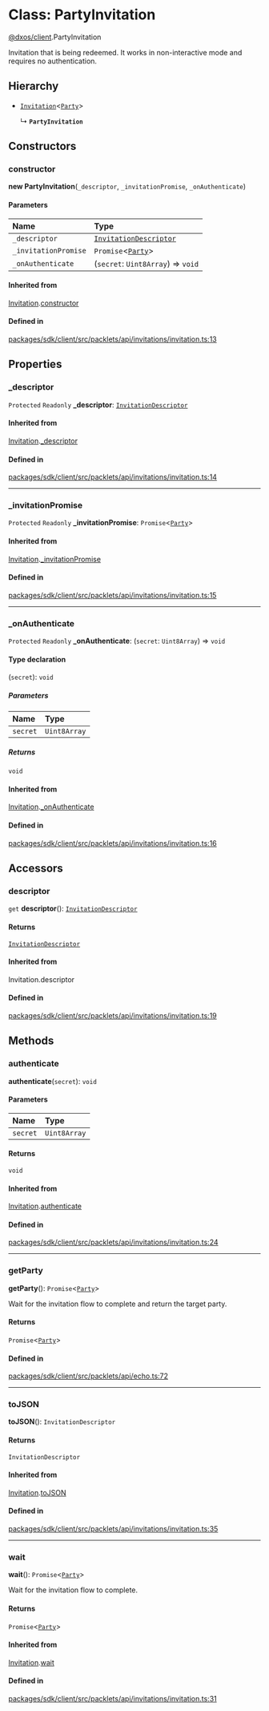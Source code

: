 # Class: PartyInvitation

[@dxos/client](../modules/dxos_client.md).PartyInvitation

Invitation that is being redeemed.
It works in non-interactive mode and requires no authentication.

## Hierarchy

- [`Invitation`](dxos_client.Invitation.md)<[`Party`](../interfaces/dxos_client.Party.md)\>

  ↳ **`PartyInvitation`**

## Constructors

### constructor

**new PartyInvitation**(`_descriptor`, `_invitationPromise`, `_onAuthenticate`)

#### Parameters

| Name | Type |
| :------ | :------ |
| `_descriptor` | [`InvitationDescriptor`](dxos_client.InvitationDescriptor.md) |
| `_invitationPromise` | `Promise`<[`Party`](../interfaces/dxos_client.Party.md)\> |
| `_onAuthenticate` | (`secret`: `Uint8Array`) => `void` |

#### Inherited from

[Invitation](dxos_client.Invitation.md).[constructor](dxos_client.Invitation.md#constructor)

#### Defined in

[packages/sdk/client/src/packlets/api/invitations/invitation.ts:13](https://github.com/dxos/dxos/blob/db8188dae/packages/sdk/client/src/packlets/api/invitations/invitation.ts#L13)

## Properties

### \_descriptor

 `Protected` `Readonly` **\_descriptor**: [`InvitationDescriptor`](dxos_client.InvitationDescriptor.md)

#### Inherited from

[Invitation](dxos_client.Invitation.md).[_descriptor](dxos_client.Invitation.md#_descriptor)

#### Defined in

[packages/sdk/client/src/packlets/api/invitations/invitation.ts:14](https://github.com/dxos/dxos/blob/db8188dae/packages/sdk/client/src/packlets/api/invitations/invitation.ts#L14)

___

### \_invitationPromise

 `Protected` `Readonly` **\_invitationPromise**: `Promise`<[`Party`](../interfaces/dxos_client.Party.md)\>

#### Inherited from

[Invitation](dxos_client.Invitation.md).[_invitationPromise](dxos_client.Invitation.md#_invitationpromise)

#### Defined in

[packages/sdk/client/src/packlets/api/invitations/invitation.ts:15](https://github.com/dxos/dxos/blob/db8188dae/packages/sdk/client/src/packlets/api/invitations/invitation.ts#L15)

___

### \_onAuthenticate

 `Protected` `Readonly` **\_onAuthenticate**: (`secret`: `Uint8Array`) => `void`

#### Type declaration

(`secret`): `void`

##### Parameters

| Name | Type |
| :------ | :------ |
| `secret` | `Uint8Array` |

##### Returns

`void`

#### Inherited from

[Invitation](dxos_client.Invitation.md).[_onAuthenticate](dxos_client.Invitation.md#_onauthenticate)

#### Defined in

[packages/sdk/client/src/packlets/api/invitations/invitation.ts:16](https://github.com/dxos/dxos/blob/db8188dae/packages/sdk/client/src/packlets/api/invitations/invitation.ts#L16)

## Accessors

### descriptor

`get` **descriptor**(): [`InvitationDescriptor`](dxos_client.InvitationDescriptor.md)

#### Returns

[`InvitationDescriptor`](dxos_client.InvitationDescriptor.md)

#### Inherited from

Invitation.descriptor

#### Defined in

[packages/sdk/client/src/packlets/api/invitations/invitation.ts:19](https://github.com/dxos/dxos/blob/db8188dae/packages/sdk/client/src/packlets/api/invitations/invitation.ts#L19)

## Methods

### authenticate

**authenticate**(`secret`): `void`

#### Parameters

| Name | Type |
| :------ | :------ |
| `secret` | `Uint8Array` |

#### Returns

`void`

#### Inherited from

[Invitation](dxos_client.Invitation.md).[authenticate](dxos_client.Invitation.md#authenticate)

#### Defined in

[packages/sdk/client/src/packlets/api/invitations/invitation.ts:24](https://github.com/dxos/dxos/blob/db8188dae/packages/sdk/client/src/packlets/api/invitations/invitation.ts#L24)

___

### getParty

**getParty**(): `Promise`<[`Party`](../interfaces/dxos_client.Party.md)\>

Wait for the invitation flow to complete and return the target party.

#### Returns

`Promise`<[`Party`](../interfaces/dxos_client.Party.md)\>

#### Defined in

[packages/sdk/client/src/packlets/api/echo.ts:72](https://github.com/dxos/dxos/blob/db8188dae/packages/sdk/client/src/packlets/api/echo.ts#L72)

___

### toJSON

**toJSON**(): `InvitationDescriptor`

#### Returns

`InvitationDescriptor`

#### Inherited from

[Invitation](dxos_client.Invitation.md).[toJSON](dxos_client.Invitation.md#tojson)

#### Defined in

[packages/sdk/client/src/packlets/api/invitations/invitation.ts:35](https://github.com/dxos/dxos/blob/db8188dae/packages/sdk/client/src/packlets/api/invitations/invitation.ts#L35)

___

### wait

**wait**(): `Promise`<[`Party`](../interfaces/dxos_client.Party.md)\>

Wait for the invitation flow to complete.

#### Returns

`Promise`<[`Party`](../interfaces/dxos_client.Party.md)\>

#### Inherited from

[Invitation](dxos_client.Invitation.md).[wait](dxos_client.Invitation.md#wait)

#### Defined in

[packages/sdk/client/src/packlets/api/invitations/invitation.ts:31](https://github.com/dxos/dxos/blob/db8188dae/packages/sdk/client/src/packlets/api/invitations/invitation.ts#L31)
